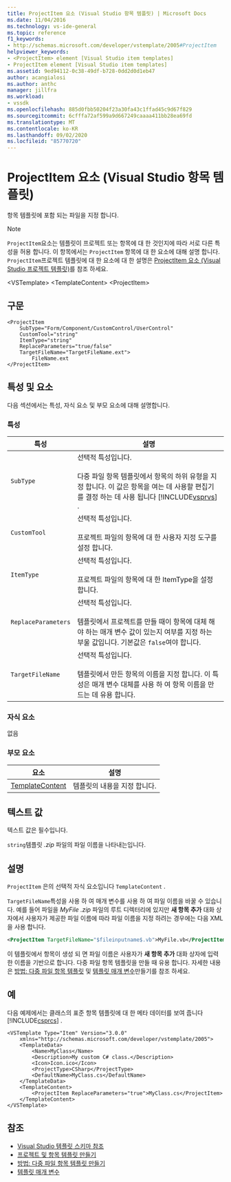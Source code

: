 ```yaml
---
title: ProjectItem 요소 (Visual Studio 항목 템플릿) | Microsoft Docs
ms.date: 11/04/2016
ms.technology: vs-ide-general
ms.topic: reference
f1_keywords:
- http://schemas.microsoft.com/developer/vstemplate/2005#ProjectItem
helpviewer_keywords:
- <ProjectItem> element [Visual Studio item templates]
- ProjectItem element [Visual Studio item templates]
ms.assetid: 9ed94112-0c38-49df-b728-0dd2d0d1eb47
author: acangialosi
ms.author: anthc
manager: jillfra
ms.workload:
- vssdk
ms.openlocfilehash: 885d0fbb50204f23a30fa43c1ffad45c9d67f829
ms.sourcegitcommit: 6cfffa72af599a9d667249caaaa411bb28ea69fd
ms.translationtype: MT
ms.contentlocale: ko-KR
ms.lasthandoff: 09/02/2020
ms.locfileid: "85770720"
---
```

# <a name="projectitem-element-visual-studio-item-templates"></a>ProjectItem 요소 (Visual Studio 항목 템플릿)
항목 템플릿에 포함 되는 파일을 지정 합니다.

> [!NOTE]
> `ProjectItem`요소는 템플릿이 프로젝트 또는 항목에 대 한 것인지에 따라 서로 다른 특성을 허용 합니다. 이 항목에서는 `ProjectItem` 항목에 대 한 요소에 대해 설명 합니다. `ProjectItem`프로젝트 템플릿에 대 한 요소에 대 한 설명은 [ProjectItem 요소 (Visual Studio 프로젝트 템플릿)](../extensibility/projectitem-element-visual-studio-project-templates.md)를 참조 하세요.

 \<VSTemplate> \<TemplateContent>
 \<ProjectItem>

## <a name="syntax"></a>구문

```
<ProjectItem
    SubType="Form/Component/CustomControl/UserControl"
    CustomTool="string"
    ItemType="string"
    ReplaceParameters="true/false"
    TargetFileName="TargetFileName.ext">
        FileName.ext
</ProjectItem>
```

## <a name="attributes-and-elements"></a>특성 및 요소
 다음 섹션에서는 특성, 자식 요소 및 부모 요소에 대해 설명합니다.

### <a name="attributes"></a>특성

| 특성 | 설명 |
|---------------------| - |
| `SubType` | 선택적 특성입니다.<br /><br /> 다중 파일 항목 템플릿에서 항목의 하위 유형을 지정 합니다. 이 값은 항목을 여는 데 사용할 편집기를 결정 하는 데 사용 됩니다 [!INCLUDE[vsprvs](../code-quality/includes/vsprvs_md.md)] . |
| `CustomTool` | 선택적 특성입니다.<br /><br /> 프로젝트 파일의 항목에 대 한 사용자 지정 도구를 설정 합니다. |
| `ItemType` | 선택적 특성입니다.<br /><br /> 프로젝트 파일의 항목에 대 한 ItemType을 설정 합니다. |
| `ReplaceParameters` | 선택적 특성입니다.<br /><br /> 템플릿에서 프로젝트를 만들 때이 항목에 대체 해야 하는 매개 변수 값이 있는지 여부를 지정 하는 부울 값입니다. 기본값은 `false`여야 합니다. |
| `TargetFileName` | 선택적 특성입니다.<br /><br /> 템플릿에서 만든 항목의 이름을 지정 합니다. 이 특성은 매개 변수 대체를 사용 하 여 항목 이름을 만드는 데 유용 합니다. |

### <a name="child-elements"></a>자식 요소
 없음

### <a name="parent-elements"></a>부모 요소

|요소|설명|
|-------------|-----------------|
|[TemplateContent](../extensibility/templatecontent-element-visual-studio-templates.md)|템플릿의 내용을 지정 합니다.|

## <a name="text-value"></a>텍스트 값
 텍스트 값은 필수입니다.

 `string`템플릿 *.zip* 파일의 파일 이름을 나타내는입니다.

## <a name="remarks"></a>설명
 `ProjectItem` 은의 선택적 자식 요소입니다 `TemplateContent` .

 `TargetFileName`특성을 사용 하 여 매개 변수를 사용 하 여 파일 이름을 바꿀 수 있습니다. 예를 들어 파일을 *MyFile* *.zip* 파일의 루트 디렉터리에 있지만 **새 항목 추가** 대화 상자에서 사용자가 제공한 파일 이름에 따라 파일 이름을 지정 하려는 경우에는 다음 XML을 사용 합니다.

```xml
<ProjectItem TargetFileName="$fileinputname$.vb">MyFile.vb</ProjectItem>
```

 이 템플릿에서 항목이 생성 되 면 파일 이름은 사용자가 **새 항목 추가** 대화 상자에 입력 한 이름을 기반으로 합니다. 다중 파일 항목 템플릿을 만들 때 유용 합니다. 자세한 내용은 [방법: 다중 파일 항목 템플릿](../ide/how-to-create-multi-file-item-templates.md) 및 [템플릿 매개 변수](../ide/template-parameters.md)만들기를 참조 하세요.

## <a name="example"></a>예
 다음 예제에서는 클래스의 표준 항목 템플릿에 대 한 메타 데이터를 보여 줍니다 [!INCLUDE[csprcs](../data-tools/includes/csprcs_md.md)] .

```
<VSTemplate Type="Item" Version="3.0.0"
    xmlns="http://schemas.microsoft.com/developer/vstemplate/2005">
    <TemplateData>
        <Name>MyClass</Name>
        <Description>My custom C# class.</Description>
        <Icon>Icon.ico</Icon>
        <ProjectType>CSharp</ProjectType>
        <DefaultName>MyClass.cs</DefaultName>
    </TemplateData>
    <TemplateContent>
        <ProjectItem ReplaceParameters="true">MyClass.cs</ProjectItem>
    </TemplateContent>
</VSTemplate>
```

## <a name="see-also"></a>참조
- [Visual Studio 템플릿 스키마 참조](../extensibility/visual-studio-template-schema-reference.md)
- [프로젝트 및 항목 템플릿 만들기](../ide/creating-project-and-item-templates.md)
- [방법: 다중 파일 항목 템플릿 만들기](../ide/how-to-create-multi-file-item-templates.md)
- [템플릿 매개 변수](../ide/template-parameters.md)
